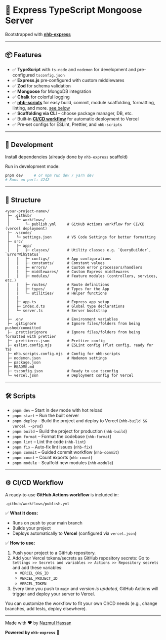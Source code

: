 # 🚀 Express TypeScript Mongoose Server

Bootstrapped with [**nhb-express**](https://www.npmjs.com/package/nhb-express)

---

## 📦 Features

- ✅ **TypeScript** with `ts-node` and `nodemon` for development and pre-configured `tsconfig.json`
- ✅ **Express.js** pre‑configured with custom middlewares
- ✅ **Zod** for schema validation
- ✅ **Mongoose** for MongoDB integration
- ✅ **Chalk** for colorful logging
- ✅ **[nhb-scripts](https://www.npmjs.com/package/nhb-scripts)** for easy build, commit, module scaffolding, formatting, linting, and more. [see below](#️-scripts)
- ✅ **Scaffolding via CLI** – choose package manager, DB, etc.
- ✅ Built‑in [**CI/CD workflow**](#️-cicd-workflow) for automatic deployment to Vercel
- ✅ Pre‑set configs for ESLint, Prettier, and `nhb-scripts`

---

## 🚀 Development

Install dependencies (already done by `nhb-express` scaffold)

Run in development mode:

```bash
pnpm dev     # or npm run dev / yarn dev
# Runs on port: 4242
```

---

## 📁 Structure

```text
<your-project-name>/
 ├─ .github/
 │   └─ workflows/
 │       └─ publish.yml     # GitHub Actions workflow for CI/CD (vercel deployment) 
 ├─ .vscode/
 │   └─ settings.json       # VS Code Settings for better formatting
 ├─ src/
 │   |─ app/
 │   |   ├─ classes/        # Utility classes e.g. `QueryBuilder`, `ErrorWihStatus`
 │   |   ├─ configs/        # App configurations
 │   |   ├─ constants/      # Constant values
 │   |   ├─ errors/         # Custom error processors/handlers
 │   |   ├─ middlewares/    # Custom Express middlewares
 │   |   ├─ modules/        # Feature modules (controllers, services, etc.)
 │   |   ├─ routes/         # Route definitions
 │   |   ├─ types/          # Types for the App
 │   |   └─ utilities/      # Helper functions
 │   |
 │   ├─ app.ts              # Express app setup
 │   ├─ index.d.ts          # Global type declarations
 │   └─ server.ts           # Server bootstrap
 │
 ├─ .env                    # Environment variables
 ├─ .gitignore              # Ignore files/folders from being pushed/committed
 ├─ .prettierignore         # Ignore files/folders from being formatted with prettier
 ├─ .prettierrc.json        # Prettier config
 ├─ eslint.config.mjs       # ESLint config (flat config, ready for TS)
 ├─ nhb.scripts.config.mjs  # Config for nhb-scripts
 ├─ nodemon.json            # Nodemon settings
 ├─ package.json
 ├─ README.md
 ├─ tsconfig.json           # Ready to use tsconfig
 └─ vercel.json             # Deployment config for Vercel
```

---

## 🛠️ Scripts

- `pnpm dev` – Start in dev mode with hot reload
- `pnpm start` – Run the built server
- `pnpm deploy` – Build the project and deploy to Vercel (`nhb-build && vercel --prod`)
- `pnpm build` – Build the project for production (`nhb-build`)
- `pnpm format` – Format the codebase (`nhb-format`)
- `pnpm lint` – Lint the code (`nhb-lint`)
- `pnpm fix` – Auto‑fix lint issues (`nhb-fix`)
- `pnpm commit` – Guided commit workflow (`nhb-commit`)
- `pnpm count` – Count exports (`nhb-count`)
- `pnpm module` – Scaffold new modules (`nhb-module`)

---

## ⚙️ CI/CD Workflow

A ready‑to‑use **GitHub Actions workflow** is included in:

```text
.github/workflows/publish.yml
```

✅ **What it does:**

- Runs on push to your main branch
- Builds your project
- Deploys automatically to **Vercel** (configured via `vercel.json`)

✅ **How to use:**

1. Push your project to a GitHub repository.
2. Add your Vercel tokens/secrets as GitHub repository secrets:
    Go to `Settings >> Secrets and variables >> Actions >> Repository secrets` and add these variables:
    - `VERCEL_ORG_ID`
    - `VERCEL_PROJECT_ID`
    - `VERCEL_TOKEN`
3. Every time you push to `main` and _version is updated_, GitHub Actions will trigger and deploy your server to Vercel.

You can customize the workflow to fit your own CI/CD needs (e.g., change branches, add tests, deploy elsewhere).

---

Made with ❤️ by [Nazmul Hassan](https://github.com/nazmul-nhb)

**Powered by `nhb-express`** 🚀

